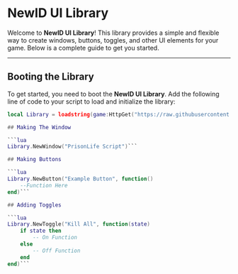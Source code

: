 # NewID UI Library

Welcome to **NewID UI Library**! This library provides a simple and flexible way to create windows, buttons, toggles, and other UI elements for your game. Below is a complete guide to get you started.

---

## Booting the Library

To get started, you need to boot the **NewID UI Library**. Add the following line of code to your script to load and initialize the library:

```lua
local Library = loadstring(game:HttpGet("https://raw.githubusercontent.com/NewIDStuff/NewID-UI-Library/refs/heads/main/NewID-Ui-Library-Loader.lua"))()```

## Making The Window

```lua
Library.NewWindow("PrisonLife Script")```

## Making Buttons

```lua
Library.NewButton("Example Button", function()
    --Function Here
end)```

## Adding Toggles

```lua
Library.NewToggle("Kill All", function(state)
    if state then
        -- On Function
    else
        -- Off Function
    end
end)```

